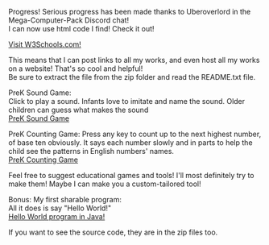 Progress! Serious progress has been made thanks to Uberoverlord in the Mega-Computer-Pack Discord chat! <br>
I can now use html code I find! Check it out!

<a href="http://www.w3schools.com">Visit W3Schools.com!</a>

This means that I can post links to all my works, and even host all my works on a website! That's so cool and helpful!<br>
Be sure to extract the file from the zip folder and read the README.txt file.

PreK Sound Game: <br>
Click to play a sound. Infants love to imitate and name the sound. Older children can guess what makes the sound<br>
<a href="https://dl.dropboxusercontent.com/u/51947923/PreK%20Sound%20Game.zip">PreK Sound Game</a>

PreK Counting Game: 
Press any key to count up to the next highest number, of base ten obviously. It says each number slowly and in parts to help the child see the patterns in English numbers' names.<br>
<a href="https://dl.dropboxusercontent.com/u/51947923/PreK%20Counting%20Game.zip">PreK Counting Game</a>

Feel free to suggest educational games and tools! I'll most definitely try to make them! Maybe I can make you a custom-tailored tool!

Bonus: My first sharable program: <br>
All it does is say "Hello World!"<br>
<a href="https://dl.dropboxusercontent.com/u/51947923/Hello_World.jar">Hello World program in Java!</a>

If you want to see the source code, they are in the zip files too.
